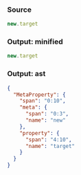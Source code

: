 ### Source
```js parse:expr
new.target
```

### Output: minified
```js
new.target
```

### Output: ast
```json
{
  "MetaProperty": {
    "span": "0:10",
    "meta": {
      "span": "0:3",
      "name": "new"
    },
    "property": {
      "span": "4:10",
      "name": "target"
    }
  }
}
```
